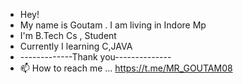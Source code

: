 - Hey!
- My name is Goutam . I am living in Indore Mp
- I'm B.Tech Cs , Student 
- Currently I learning C,JAVA
- -------------Thank you--------------
- 📫 How to reach me ... https://t.me/MR_GOUTAM08

<!---
GoutamHX/GoutamHX is a ✨ special ✨ repository because its `README.md` (this file) appears on your GitHub profile.
You can click the Preview link to take a look at your changes.
--->
